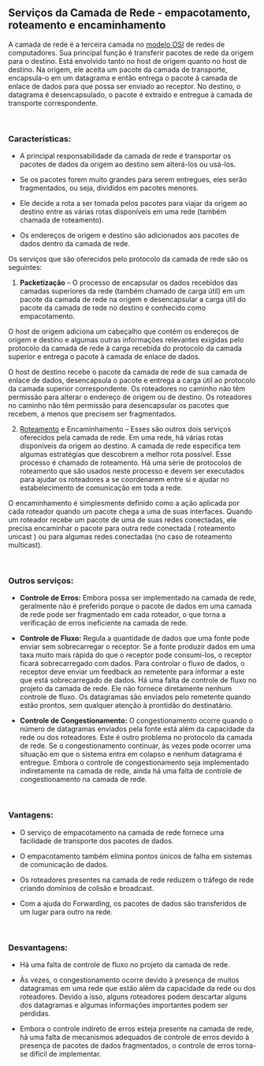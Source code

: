## Serviços da Camada de Rede - empacotamento, roteamento e encaminhamento

A camada de rede é a terceira camada no [modelo OSI](../network/osi.md) de redes de computadores. Sua principal função é transferir pacotes de rede da origem para o destino. Está envolvido tanto no host de origem quanto no host de destino. Na origem, ele aceita um pacote da camada de transporte, encapsula-o em um datagrama e então entrega o pacote à camada de enlace de dados para que possa ser enviado ao receptor. No destino, o datagrama é desencapsulado, o pacote é extraído e entregue à camada de transporte correspondente. 

<br>

### Características:

 - A principal responsabilidade da camada de rede é transportar os pacotes de dados da origem ao destino sem alterá-los ou usá-los. 
 
 - Se os pacotes forem muito grandes para serem entregues, eles serão fragmentados, ou seja, divididos em pacotes menores. 
 
 - Ele decide a rota a ser tomada pelos pacotes para viajar da origem ao destino entre as várias rotas disponíveis em uma rede (também chamada de roteamento). 
  
 - Os endereços de origem e destino são adicionados aos pacotes de dados dentro da camada de rede. 

Os serviços que são oferecidos pelo protocolo da camada de rede são os seguintes: 

1. **Packetização** – O processo de encapsular os dados recebidos das camadas superiores da rede (também chamado de carga útil) em um pacote da camada de rede na origem e desencapsular a carga útil do pacote da camada de rede no destino é conhecido como empacotamento. 

O host de origem adiciona um cabeçalho que contém os endereços de origem e destino e algumas outras informações relevantes exigidas pelo protocolo da camada de rede à carga recebida do protocolo da camada superior e entrega o pacote à camada de enlace de dados. 

O host de destino recebe o pacote da camada de rede de sua camada de enlace de dados, desencapsula o pacote e entrega a carga útil ao protocolo da camada superior correspondente. Os roteadores no caminho não têm permissão para alterar o endereço de origem ou de destino. Os roteadores no caminho não têm permissão para desencapsular os pacotes que recebem, a menos que precisem ser fragmentados. 

2. [Roteamento](../network/type-routing.md) e Encaminhamento – 
Esses são outros dois serviços oferecidos pela camada de rede. Em uma rede, há várias rotas disponíveis da origem ao destino. A camada de rede especifica tem algumas estratégias que descobrem a melhor rota possível. Esse processo é chamado de roteamento. Há uma série de protocolos de roteamento que são usados ​​neste processo e devem ser executados para ajudar os roteadores a se coordenarem entre si e ajudar no estabelecimento de comunicação em toda a rede. 

O encaminhamento é simplesmente definido como a ação aplicada por cada roteador quando um pacote chega a uma de suas interfaces. Quando um roteador recebe um pacote de uma de suas redes conectadas, ele precisa encaminhar o pacote para outra rede conectada ( roteamento unicast ) ou para algumas redes conectadas (no caso de roteamento multicast). 

<br>

### Outros serviços:

 - **Controle de Erros:** Embora possa ser implementado na camada de rede, geralmente não é preferido porque o pacote de dados em uma camada de rede pode ser fragmentado em cada roteador, o que torna a verificação de erros ineficiente na camada de rede. 
 
 - **Controle de Fluxo:** Regula a quantidade de dados que uma fonte pode enviar sem sobrecarregar o receptor. Se a fonte produzir dados em uma taxa muito mais rápida do que o receptor pode consumi-los, o receptor ficará sobrecarregado com dados. Para controlar o fluxo de dados, o receptor deve enviar um feedback ao remetente para informar a este que está sobrecarregado de dados. Há uma falta de controle de fluxo no projeto da camada de rede. Ele não fornece diretamente nenhum controle de fluxo. Os datagramas são enviados pelo remetente quando estão prontos, sem qualquer atenção à prontidão do destinatário. 

 - **Controle de Congestionamento:** O congestionamento ocorre quando o número de datagramas enviados pela fonte está além da capacidade da rede ou dos roteadores. Este é outro problema no protocolo da camada de rede. Se o congestionamento continuar, às vezes pode ocorrer uma situação em que o sistema entra em colapso e nenhum datagrama é entregue. Embora o controle de congestionamento seja implementado indiretamente na camada de rede, ainda há uma falta de controle de congestionamento na camada de rede. 
 
<br>

### Vantagens: 

 - O serviço de empacotamento na camada de rede fornece uma facilidade de transporte dos pacotes de dados. 
 
 - O empacotamento também elimina pontos únicos de falha em sistemas de comunicação de dados. 
 
 - Os roteadores presentes na camada de rede reduzem o tráfego de rede criando domínios de colisão e broadcast. 
 
 - Com a ajuda do Forwarding, os pacotes de dados são transferidos de um lugar para outro na rede. 

<br>

### Desvantagens: 

 - Há uma falta de controle de fluxo no projeto da camada de rede. 

 - Às vezes, o congestionamento ocorre devido à presença de muitos datagramas em uma rede que estão além da capacidade da rede ou dos roteadores. Devido a isso, alguns roteadores podem descartar alguns dos datagramas e algumas informações importantes podem ser perdidas. 

 - Embora o controle indireto de erros esteja presente na camada de rede, há uma falta de mecanismos adequados de controle de erros devido à presença de pacotes de dados fragmentados, o controle de erros torna-se difícil de implementar. 